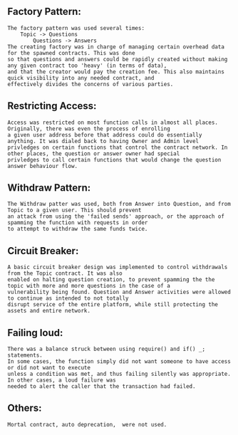 ## Factory Pattern:
    The factory pattern was used several times:
        Topic -> Questions
            Questions -> Answers
    The creating factory was in charge of managing certain overhead data for the spawned contracts. This was done
    so that questions and answers could be rapidly created without making any given contract too 'heavy' (in terms of data),
    and that the creator would pay the creation fee. This also maintains quick visibility into any needed contract, and 
    effectively divides the concerns of various parties.
## Restricting Access:
    Access was restricted on most function calls in almost all places. Originally, there was even the process of enrolling
    a given user address before that address could do essentially anything. It was dialed back to having Owner and Admin level
    privledges on certain functions that control the contract network. In other places, the question or answer owner had special
    privledges to call certain functions that would change the question answer behaviour flow.
## Withdraw Pattern:
    The Withdraw patter was used, both from Answer into Question, and from Topic to a given user. This should prevent
    an attack from using the 'failed sends' approach, or the approach of spamming the function with requests in order
    to attempt to withdraw the same funds twice.
## Circuit Breaker:
    A basic circuit breaker design was implemented to control withdrawals from the Topic contract. It was also
    enabled on halting question creation, to prevent spamming the the topic with more and more questions in the case of a
    vulnerability being found. Question and Answer activities were allowed to continue as intended to not totally
    disrupt service of the entire platform, while still protecting the assets and entire network.
## Failing loud:
    There was a balance struck between using require() and if() _; statements.
    In some cases, the function simply did not want someone to have access or did not want to execute
    unless a condition was met, and thus failing silently was appropriate. In other cases, a loud failure was
    needed to alert the caller that the transaction had failed.
## Others:
    Mortal contract, auto deprecation,  were not used.